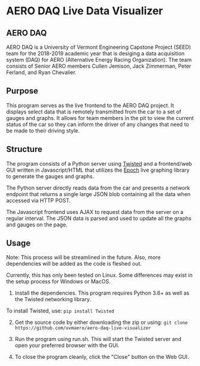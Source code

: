 # AERO DAQ Live Data Visualizer

## AERO DAQ
AERO DAQ is a University of Vermont Engineering Capstone Project (SEED) team for the 2018-2019 academic year that is desiging a data acquisition system (DAQ) for AERO (Alternative Energy Racing Organization). The team consists of Senior AERO members Cullen Jemison, Jack Zimmerman, Peter Ferland, and Ryan Chevalier.

## Purpose
This program serves as the live frontend to the AERO DAQ project. It displays select data that is remotely transmitted from the car to a set of gauges and graphs. It allows for team members in the pit to view the current status of the car so they can inform the driver of any changes that need to be made to their driving style.

## Structure
The program consists of a Python server using [Twisted](https://github.com/twisted/twisted) and a frontend/web GUI written in Javascript/HTML that utilizes the [Epoch](https://github.com/epochjs/epoch) live graphing library to generate the gauges and graphs.

The Python server directly reads data from the car and presents a network endpoint that returns a single large JSON blob containing all the data when accessed via HTTP POST.

The Javascript frontend uses AJAX to request data from the server on a regular interval. The JSON data is parsed and used to update all the graphs and gauges on the page.

## Usage
Note: This process will be streamlined in the future. Also, more dependencies will be added as the code is fleshed out.

Currently, this has only been tested on Linux. Some differences may exist in the setup process for Windows or MacOS.

1. Install the dependencies. This program requires Python 3.6+ as well as the Twisted networking library.

To install Twisted, use:
`pip install Twisted`

2. Get the source code by either downloading the zip or using:
`git clone https://github.com/uvmaero/aero-daq-live-visualizer`

3. Run the program using run.sh. This will start the Twisted server and open your preferred browser with the GUI.

4. To close the program cleanly, click the "Close" button on the Web GUI.